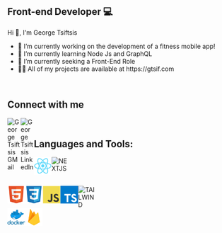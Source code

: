 
<h2  > Front-end Developer 💻  </h1>

Hi 👋, I'm George Tsiftsis


<ul>
   <li> 🔭 I’m currently working on the development of a fitness mobile app! </li>

<li>🌱 I’m currently learning Node Js and GraphQL </li>

<li>🤝 I’m currently seeking a Front-End  Role </li>

 <li>🧑‍💻 All of my projects are available at https://gtsif.com </li>
   </ul>

 </br >
   <h2> Connect with me </h2>
<a href="mailto:gtsiff@gmail.com" > <img
align="left"
alt="George Tsiftsis GMail"
width="30px"
src="https://image.flaticon.com/icons/png/512/732/732200.png" />
   </a>
<a href="https://www.linkedin.com/in/george-tsiftsis/"> 
   <img
align="left"
alt="George Tsiftsis LinkedIn"
width="30px"
src="https://image.flaticon.com/icons/png/512/174/174857.png" />
   </a>
   </br>    
    <h2> Languages and Tools: </h2>
     <img
align="left"
alt="REACT"
width="40px"
src="https://raw.githubusercontent.com/devicons/devicon/master/icons/react/react-original.svg" /> 
<img
align="left"
alt="NEXTJS"
width="40px"
src="https://camo.githubusercontent.com/92ec9eb7eeab7db4f5919e3205918918c42e6772562afb4112a2909c1aaaa875/68747470733a2f2f6173736574732e76657263656c2e636f6d2f696d6167652f75706c6f61642f76313630373535343338352f7265706f7369746f726965732f6e6578742d6a732f6e6578742d6c6f676f2e706e67" /> 
</br>
</br>
</br>

<img
align="left"
alt="HTML5"
width="40px"
src="https://raw.githubusercontent.com/devicons/devicon/master/icons/html5/html5-original.svg" /> 
<img
align="left"
alt="CSS3"
width="40px"
src="https://raw.githubusercontent.com/devicons/devicon/master/icons/css3/css3-original.svg" />
 <img
align="left"
alt="JAVASCRIPT"
width="40px"
src="https://raw.githubusercontent.com/devicons/devicon/master/icons/javascript/javascript-original.svg" />
 <img
align="left"
alt="JAVASCRIPT"
width="40px"
src="https://raw.githubusercontent.com/github/explore/80688e429a7d4ef2fca1e82350fe8e3517d3494d/topics/typescript/typescript.png" />
<img
align="left"
alt="TAILWIND"
width="40px"
src="https://avatars.githubusercontent.com/u/67109815?s=200&v=4" />  
</br>
</br>
  <img
align="left"
alt="DOCKER"
width="40px"
src="https://raw.githubusercontent.com/github/explore/80688e429a7d4ef2fca1e82350fe8e3517d3494d/topics/docker/docker.png" />
<img
align="left"
alt="FIREBASE"
width="40px"
src="https://raw.githubusercontent.com/github/explore/80688e429a7d4ef2fca1e82350fe8e3517d3494d/topics/firebase/firebase.png" /> 
  



 






<!---
GeorgeTsiftsis/GeorgeTsiftsis is a ✨ special ✨ repository because its `README.md` (this file) appears on your GitHub profile.
You can click the Preview link to take a look at your changes.
--->
